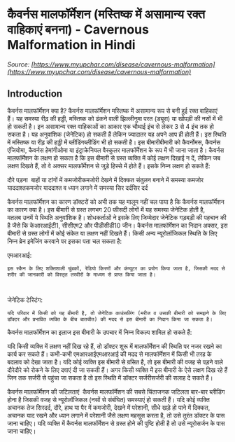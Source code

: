 # कैवर्नस मालफॉर्मेशन (मस्तिष्क में असामान्य रक्त वाहिकाएं बनना) - Cavernous Malformation in Hindi
_Source: [https://www.myupchar.com/disease/cavernous-malformation](https://www.myupchar.com/disease/cavernous-malformation)_

## Introduction
कैवर्नस मालफॉर्मेशन क्या है?
कैवर्नस मालफॉर्मेशन मस्तिष्क में असामान्य रूप से बनी हुई रक्त वाहिकाएं  हैं। यह समस्या रीढ़ की हड्डी, मस्तिष्क को ढंकने वाली झिल्लीनुमा परत (ड्यूरा) या खोपड़ी की नसों में भी हो सकती है।
इन असामान्य रक्त वाहिकाओं का आकार एक चौथाई इंच से लेकर 3 से 4 इंच तक हो सकता है। यह अनुवांशिक (जेनेटिक) हो सकती हैं लेकिन ज्यादातर यह अपने आप ही होती हैं। इस स्थिति में मस्तिष्क या रीढ़ की हड्डी में ब्लीडिंगब्लीडिंग भी हो सकती है। इस बीमारीबीमारी को कैवर्नोमस, कैवर्नस एंजियोमा, कैवर्नस हेमांगीओमा या इंट्राक्रेनियल वैस्कुलर मालफॉर्मेशन के रूप में भी जाना जाता है।
कैवर्नस मालफॉर्मेशन के लक्षण
हो सकता है कि इस बीमारी से ग्रस्त व्यक्ति में कोई लक्षण दिखाई न दें, लेकिन जब लक्षण दिखते हैं, तो वे अक्सर मालफॉर्मेशन से जुड़े हिस्से में होते हैं। इसके निम्न लक्षण हो सकते हैं:

दौरे पड़ना 
बाहों या टांगों में कमजोरीकमजोरी
देखने में दिक्कत
संतुलन बनाने में समस्या
कमजोर याददाश्तकमजोर याददाश्त व ध्यान लगाने में समस्या
सिर दर्दसिर दर्द

कैवर्नस मालफॉर्मेशन का कारण
डॉक्टरों को अभी तक यह मालूम नहीं चल पाया है कि कैवर्नस मालफॉर्मेशन का कारण क्या है। इस बीमारी से ग्रस्त लगभग 20 फीसदी लोगों में यह समस्या जेनेटिक होती है, मतलब उनमें ये स्थिति अनुवांशिक है।
शोधकर्ताओं ने इसके लिए जिम्मेदार जेनेटिक गड़बड़ी की पहचान की है जैसे कि केआरआईटी1, सीसीएम2 और पीडीसीडी10 जीन।
कैवर्नस मालफॉर्मेशन का निदान
अक्सर, इस बीमारी से ग्रस्त लोगों में कोई संकेत या लक्षण नहीं दिखते हैं। किसी अन्य न्यूरोलॉजिकल स्थिति के लिए निम्न ब्रेन इमेजिंग करवाने पर इसका पता चल सकता है:

एमआरआई:
	इस स्कैन के लिए शक्तिशाली चुंबकों, रेडियो किरणों और कंप्यूटर का प्रयोग किया जाता है, जिसकी मदद से शरीर की जानकारी को विस्तृत तस्वीरों के माध्यम से प्राप्त किया जाता है।
	 
जेनेटिक टेस्टिंग:
	यदि परिवार में किसी को यह बीमारी है, तो जेनेटिक काउंसलिंग (मरीज व उसकी बीमारी को समझने के लिए डॉक्टर और प्रभावित व्यक्ति के बीच बातचीत) की मदद से इस बीमारी का निदान किया जा सकता है। 

कैवर्नस मालफॉर्मेशन का इलाज
इस बीमारी के उपचार में निम्न विकल्प शामिल हो सकते हैं:

यदि किसी व्यक्ति में लक्षण नहीं दिख रहे हैं, तो डॉक्टर शुरू में मालफॉर्मेशन की स्थिति पर नजर रखने का कार्य कर सकते हैं। कभी-कभी एमआरआईएमआरआई की मदद से मालफॉर्मेशन में किसी भी तरह के बदलाव को देखा जाता है।
यदि कोई व्यक्ति इस बीमारी से ग्रसित है, तो इस बीमारी की वजह से पड़ने वाले दौरेदौरे को रोकने के लिए दवाएं दी जा सकती हैं।
अगर किसी व्यक्ति में इस बीमारी के ऐसे लक्षण दिख रहे हैं जिन तक सर्जरी से पहुंचा जा सकता है तो इस स्थिति में डॉक्टर सर्जरीसर्जरी की सलाह दे सकते हैं। 

कैवर्नस मालफॉर्मेशन की जटिलताएं 
कैवर्नस मालफॉर्मेशन की सबसे चिंताजनक जटिलता बार-बार ब्लीडिंग होना है जिसकी वजह से न्यूरोलॉजिकल (नसों से संबंघित) समस्याएं हो सकती हैं।
यदि कोई व्यक्ति अचानक तेज सिरदर्द, दौरे, हाथ या पैर में कमजोरी, देखने में परेशानी, सीधे खड़े हो पाने में दिक्कत, अचानक याद रखने और ध्यान लगाने में परेशानी जैसे लक्षण महसूस करता है, तो उसे तुरंत डॉक्टर के पास जाना चाहिए। यदि व्यक्ति में कैवर्नस मालफॉर्मेशन से ग्रस्त होने की पुष्टि होती है तो उसे न्यूरोसर्जन के पास जाना चाहिए।


